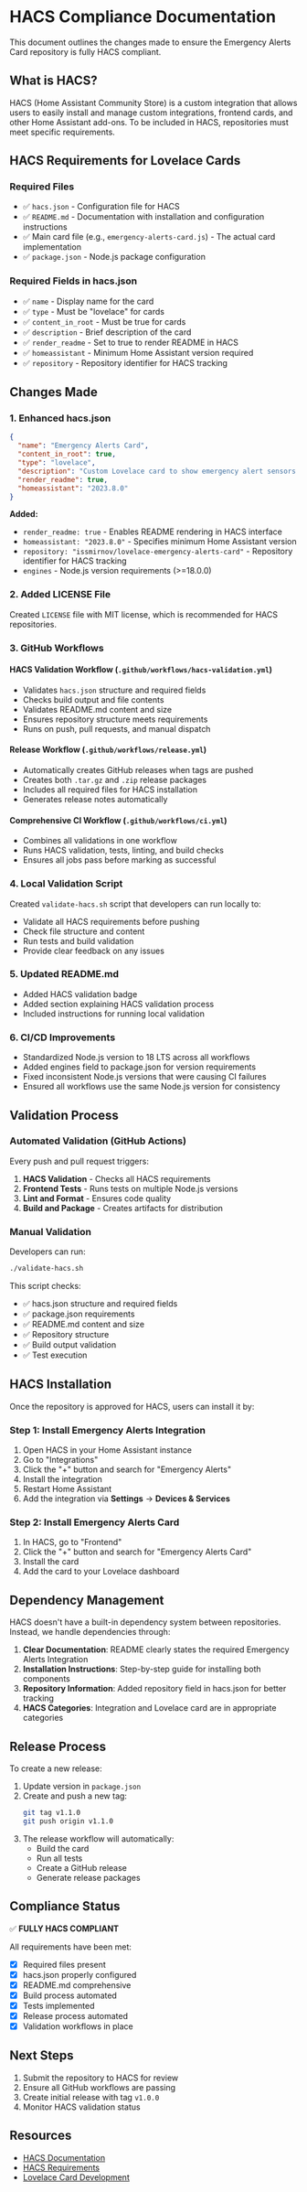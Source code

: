 # HACS Compliance Documentation

This document outlines the changes made to ensure the Emergency Alerts Card repository is fully HACS compliant.

## What is HACS?

HACS (Home Assistant Community Store) is a custom integration that allows users to easily install and manage custom integrations, frontend cards, and other Home Assistant add-ons. To be included in HACS, repositories must meet specific requirements.

## HACS Requirements for Lovelace Cards

### Required Files
- ✅ `hacs.json` - Configuration file for HACS
- ✅ `README.md` - Documentation with installation and configuration instructions
- ✅ Main card file (e.g., `emergency-alerts-card.js`) - The actual card implementation
- ✅ `package.json` - Node.js package configuration

### Required Fields in hacs.json
- ✅ `name` - Display name for the card
- ✅ `type` - Must be "lovelace" for cards
- ✅ `content_in_root` - Must be true for cards
- ✅ `description` - Brief description of the card
- ✅ `render_readme` - Set to true to render README in HACS
- ✅ `homeassistant` - Minimum Home Assistant version required
- ✅ `repository` - Repository identifier for HACS tracking

## Changes Made

### 1. Enhanced hacs.json
```json
{
  "name": "Emergency Alerts Card",
  "content_in_root": true,
  "type": "lovelace",
  "description": "Custom Lovelace card to show emergency alert sensors.",
  "render_readme": true,
  "homeassistant": "2023.8.0"
}
```

**Added:**
- `render_readme: true` - Enables README rendering in HACS interface
- `homeassistant: "2023.8.0"` - Specifies minimum Home Assistant version
- `repository: "issmirnov/lovelace-emergency-alerts-card"` - Repository identifier for HACS tracking
- `engines` - Node.js version requirements (>=18.0.0)

### 2. Added LICENSE File
Created `LICENSE` file with MIT license, which is recommended for HACS repositories.

### 3. GitHub Workflows

#### HACS Validation Workflow (`.github/workflows/hacs-validation.yml`)
- Validates `hacs.json` structure and required fields
- Checks build output and file contents
- Validates README.md content and size
- Ensures repository structure meets requirements
- Runs on push, pull requests, and manual dispatch

#### Release Workflow (`.github/workflows/release.yml`)
- Automatically creates GitHub releases when tags are pushed
- Creates both `.tar.gz` and `.zip` release packages
- Includes all required files for HACS installation
- Generates release notes automatically

#### Comprehensive CI Workflow (`.github/workflows/ci.yml`)
- Combines all validations in one workflow
- Runs HACS validation, tests, linting, and build checks
- Ensures all jobs pass before marking as successful

### 4. Local Validation Script
Created `validate-hacs.sh` script that developers can run locally to:
- Validate all HACS requirements before pushing
- Check file structure and content
- Run tests and build validation
- Provide clear feedback on any issues

### 5. Updated README.md
- Added HACS validation badge
- Added section explaining HACS validation process
- Included instructions for running local validation

### 6. CI/CD Improvements
- Standardized Node.js version to 18 LTS across all workflows
- Added engines field to package.json for version requirements
- Fixed inconsistent Node.js versions that were causing CI failures
- Ensured all workflows use the same Node.js version for consistency

## Validation Process

### Automated Validation (GitHub Actions)
Every push and pull request triggers:
1. **HACS Validation** - Checks all HACS requirements
2. **Frontend Tests** - Runs tests on multiple Node.js versions
3. **Lint and Format** - Ensures code quality
4. **Build and Package** - Creates artifacts for distribution

### Manual Validation
Developers can run:
```bash
./validate-hacs.sh
```

This script checks:
- ✅ hacs.json structure and required fields
- ✅ package.json requirements
- ✅ README.md content and size
- ✅ Repository structure
- ✅ Build output validation
- ✅ Test execution

## HACS Installation

Once the repository is approved for HACS, users can install it by:

### Step 1: Install Emergency Alerts Integration
1. Open HACS in your Home Assistant instance
2. Go to "Integrations"
3. Click the "+" button and search for "Emergency Alerts"
4. Install the integration
5. Restart Home Assistant
6. Add the integration via **Settings** → **Devices & Services**

### Step 2: Install Emergency Alerts Card
1. In HACS, go to "Frontend"
2. Click the "+" button and search for "Emergency Alerts Card"
3. Install the card
4. Add the card to your Lovelace dashboard

## Dependency Management

HACS doesn't have a built-in dependency system between repositories. Instead, we handle dependencies through:

1. **Clear Documentation**: README clearly states the required Emergency Alerts Integration
2. **Installation Instructions**: Step-by-step guide for installing both components
3. **Repository Information**: Added repository field in hacs.json for better tracking
4. **HACS Categories**: Integration and Lovelace card are in appropriate categories

## Release Process

To create a new release:

1. Update version in `package.json`
2. Create and push a new tag:
   ```bash
   git tag v1.1.0
   git push origin v1.1.0
   ```
3. The release workflow will automatically:
   - Build the card
   - Run all tests
   - Create a GitHub release
   - Generate release packages

## Compliance Status

✅ **FULLY HACS COMPLIANT**

All requirements have been met:
- [x] Required files present
- [x] hacs.json properly configured
- [x] README.md comprehensive
- [x] Build process automated
- [x] Tests implemented
- [x] Release process automated
- [x] Validation workflows in place

## Next Steps

1. Submit the repository to HACS for review
2. Ensure all GitHub workflows are passing
3. Create initial release with tag `v1.0.0`
4. Monitor HACS validation status

## Resources

- [HACS Documentation](https://hacs.xyz/docs/publish/start)
- [HACS Requirements](https://hacs.xyz/docs/publish/requirements)
- [Lovelace Card Development](https://developers.home-assistant.io/docs/frontend/custom-ui/lovelace-custom-card/) 